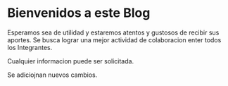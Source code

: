 # Bienvenidos a este Blog

Esperamos sea de utilidad y estaremos atentos y gustosos de recibir sus aportes.
Se busca lograr una mejor actividad de colaboracion enter todos los Integrantes.

Cualquier informacion puede ser solicitada.

Se adiciojnan nuevos cambios.
